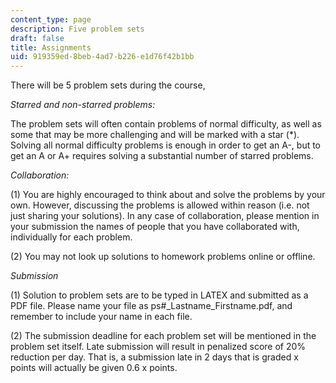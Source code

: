 ```yaml
---
content_type: page
description: Five problem sets
draft: false
title: Assignments
uid: 919359ed-8beb-4ad7-b226-e1d76f42b1bb
---
```

There will be 5 problem sets during the course, 

*Starred and non-starred problems:*

The problem sets will often contain problems of normal difficulty, as well as some that may be more challenging and will be marked with a star (\*). Solving all normal difficulty problems is enough in order to get an A-, but to get an A or A+ requires solving a substantial number of starred problems. 

*Collaboration:*

(1) You are highly encouraged to think about and solve the problems by your own. However, discussing the problems is allowed within reason (i.e. not just sharing your solutions). In any case of collaboration, please mention in your submission the names of people that you have collaborated with, individually for each problem. 

(2) You may not look up solutions to homework problems online or offline. 

*Submission*

(1) Solution to problem sets are to be typed in LATEX and submitted as a PDF file. Please name your file as ps#\_Lastname\_Firstname.pdf, and remember to include your name in each file. 

(2) The submission deadline for each problem set will be mentioned in the problem set itself. Late submission will result in penalized score of 20% reduction per day. That is, a submission late in 2 days that is graded x points will actually be given 0.6 x points.
